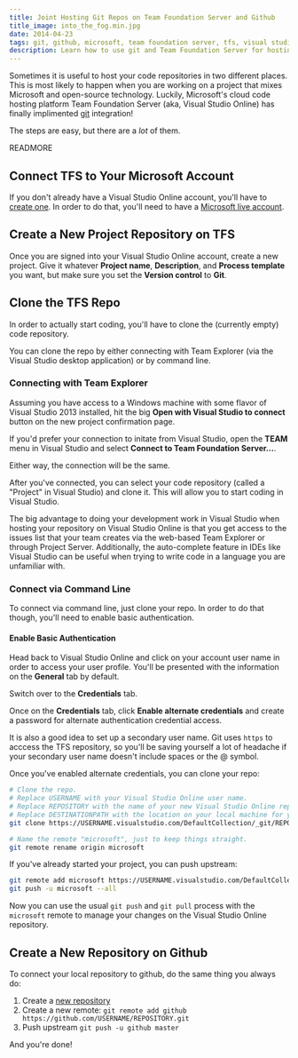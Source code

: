 ```yaml
---
title: Joint Hosting Git Repos on Team Foundation Server and Github
title_image: into_the_fog.min.jpg
date: 2014-04-23
tags: git, github, microsoft, team foundation server, tfs, visual studio online
description: Learn how to use git and Team Foundation Server for hosting your code in multiple repositories.
---
```


Sometimes it is useful to host your code repositories in two different places. 
This is most likely to happen when you are working on a project that mixes 
Microsoft and open-source technology. Luckily, Microsoft's cloud code hosting 
platform Team Foundation Server (aka, Visual Studio Online) has finally 
implimented [git](http://git-scm.com/) integration!

The steps are easy, but there are a _lot_ of them.

READMORE

## Connect TFS to Your Microsoft Account

If you don't already have a Visual Studio Online account, you'll have to [create one][1].
In order to do that, you'll need to have a [Microsoft live account][2].

## Create a New Project Repository on TFS

Once you are signed into your Visual Studio Online account, create a new project.
Give it whatever **Project name**, **Description**, and **Process template** you
want, but make sure you set the **Version control** to **Git**.

## Clone the TFS Repo

In order to actually start coding, you'll have to clone the (currently empty) 
code repository.

You can clone the repo by either connecting with Team Explorer (via the Visual 
Studio desktop application) or by command line.

### Connecting with Team Explorer

Assuming you have access to a Windows machine with some flavor of Visual Studio
2013 installed, hit the big **Open with Visual Studio to connect** button on 
the new project confirmation page. 

If you'd prefer your connection to initate from Visual Studio, open the **TEAM** 
menu in Visual Studio and select **Connect to Team Foundation Server...**. 

Either way, the connection will be the same.

After you've connected, you can select your code repository (called a "Project"
in Visual Studio) and clone it. This will allow you to start coding in Visual
Studio.

The big advantage to doing your development work in Visual Studio when hosting 
your repository on Visual Studio Online is that you get access to the issues 
list that your team creates via the web-based Team Explorer or through Project
Server. Additionally, the auto-complete feature in IDEs like Visual Studio can 
be useful when trying to write code in a language you are unfamiliar with.  

### Connect via Command Line

To connect via command line, just clone your repo. In order to do that though, 
you'll need to enable basic authentication.

#### Enable Basic Authentication

Head back to Visual Studio Online and click on your account user name in order
to access your user profile. You'll be presented with the information on the 
**General** tab by default. 

Switch over to the **Credentials** tab.

Once on the **Credentials** tab, click **Enable alternate credentials** and 
create a password for alternate authentication credential access. 

It is also a good idea to set up a secondary user name. Git uses `https` to 
acccess the TFS repository, so you'll be saving yourself a lot of headache if 
your secondary user name doesn't include spaces or the @ symbol.

Once you've enabled alternate credentials, you can clone your repo:

~~~ bash
# Clone the repo.
# Replace USERNAME with your Visual Studio Online user name.
# Replace REPOSITORY with the name of your new Visual Studio Online repo.
# Replace DESTINATIONPATH with the location on your local machine for your local repo.
git clone https://USERNAME.visualstudio.com/DefaultCollection/_git/REPOSITORY DESTINATIONPATH

# Name the remote "microsoft", just to keep things straight.
git remote rename origin microsoft
~~~

If you've already started your project, you can push upstream: 

~~~ bash
git remote add microsoft https://USERNAME.visualstudio.com/DefaultCollection/_git/REPOSITORY
git push -u microsoft --all
~~~

Now you can use the usual `git push` and `git pull` process with the `microsoft`
remote to manage your changes on the Visual Studio Online repository.

## Create a New Repository on Github

To connect your local repository to github, do the same thing you always do:

1. Create a [new repository](https://github.com/new)
2. Create a new remote: `git remote add github https://github.com/USERNAME/REPOSITORY.git`
3. Push upstream `git push -u github master`

And you're done!

[1]: http://www.visualstudio.com/get-started/connect-to-vs
[2]: https://signup.live.com/signup.aspx
